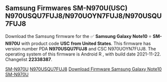 <h2>Samsung Firmwares SM-N970U(USC) N970USQU7FUJ8/N970UOYN7FUJ8/N970USQU7FUJ8</h2>
Download the Samsung firmware for the ✅ <strong>Samsung Galaxy Note10 </strong> ⭐ <strong>SM-N970U</strong> with product code <strong>USC</strong> <strong> from United States</strong>. This firmware has version number PDA <strong>N970USQU7FUJ8</strong> and CSC N970UOYN7FUJ8. The operating system of this firmware is Android R , with build date 2021-11-22. Changelist <strong>22338387</strong>.


[SM-N970U](https://samfirm.shop/samsung/model/SM-N970U)
[N970USQU7FUJ8](https://samfirm.shop/samsung/pda/N970USQU7FUJ8)
[Download Firmware Samsung Galaxy Note10 SM-N970U](https://samfirm.shop/samsung/firmware/476319)
